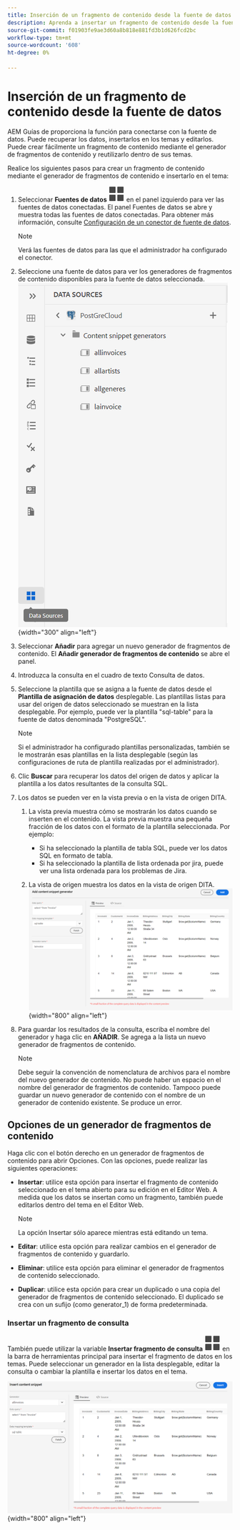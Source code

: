 ```yaml
---
title: Inserción de un fragmento de contenido desde la fuente de datos
description: Aprenda a insertar un fragmento de contenido desde la fuente de datos
source-git-commit: f01903fe9ae3d60a8b818e881fd3b1d626fcd2bc
workflow-type: tm+mt
source-wordcount: '608'
ht-degree: 0%

---
```



# Inserción de un fragmento de contenido desde la fuente de datos

AEM Guías de proporciona la función para conectarse con la fuente de datos. Puede recuperar los datos, insertarlos en los temas y editarlos. Puede crear fácilmente un fragmento de contenido mediante el generador de fragmentos de contenido y reutilizarlo dentro de sus temas.

Realice los siguientes pasos para crear un fragmento de contenido mediante el generador de fragmentos de contenido e insertarlo en el tema:

1. Seleccionar **Fuentes de datos** ![](images/data-source-icon.svg)   en el panel izquierdo para ver las fuentes de datos conectadas. El panel Fuentes de datos se abre y muestra todas las fuentes de datos conectadas. Para obtener más información, consulte [Configuración de un conector de fuente de datos](../cs-install-guide/conf-data-source-connector.md).
   >[!NOTE]
   >
   > Verá las fuentes de datos para las que el administrador ha configurado el conector.

1. Seleccione una fuente de datos para ver los generadores de fragmentos de contenido disponibles para la fuente de datos seleccionada.
   ![](images/code-snippet-generator.png){width="300" align="left"}
1. Seleccionar **Añadir** para agregar un nuevo generador de fragmentos de contenido. El **Añadir generador de fragmentos de contenido** se abre el panel.

1. Introduzca la consulta en el cuadro de texto Consulta de datos.
1. Seleccione la plantilla que se asigna a la fuente de datos desde el **Plantilla de asignación de datos** desplegable.
Las plantillas listas para usar del origen de datos seleccionado se muestran en la lista desplegable. Por ejemplo, puede ver la plantilla &quot;sql-table&quot; para la fuente de datos denominada &quot;PostgreSQL&quot;.

   >[!NOTE]
   >  
   > Si el administrador ha configurado plantillas personalizadas, también se le mostrarán esas plantillas en la lista desplegable (según las configuraciones de ruta de plantilla realizadas por el administrador).
1. Clic **Buscar** para recuperar los datos del origen de datos y aplicar la plantilla a los datos resultantes de la consulta SQL.
1. Los datos se pueden ver en la vista previa o en la vista de origen DITA.

   1. La vista previa muestra cómo se mostrarán los datos cuando se inserten en el contenido. La vista previa muestra una pequeña fracción de los datos con el formato de la plantilla seleccionada.
Por ejemplo:
      * Si ha seleccionado la plantilla de tabla SQL, puede ver los datos SQL en formato de tabla.
      * Si ha seleccionado la plantilla de lista ordenada por jira, puede ver una lista ordenada para los problemas de Jira.

   1. La vista de origen muestra los datos en la vista de origen DITA.
      ![](images/add-content-snippet-generator.png){width="800" align="left"}
1. Para guardar los resultados de la consulta, escriba el nombre del generador y haga clic en **AÑADIR**.   Se agrega a la lista un nuevo generador de fragmentos de contenido.

   >[!NOTE]
   >
   > Debe seguir la convención de nomenclatura de archivos para el nombre del nuevo generador de contenido. No puede haber un espacio en el nombre del generador de fragmentos de contenido. Tampoco puede guardar un nuevo generador de contenido con el nombre de un generador de contenido existente. Se produce un error.

## Opciones de un generador de fragmentos de contenido

Haga clic con el botón derecho en un generador de fragmentos de contenido para abrir Opciones. Con las opciones, puede realizar las siguientes operaciones:
* **Insertar**: utilice esta opción para insertar el fragmento de contenido seleccionado en el tema abierto para su edición en el Editor Web. A medida que los datos se insertan como un fragmento, también puede editarlos dentro del tema en el Editor Web.

  >[!NOTE]
  > 
  > La opción Insertar sólo aparece mientras está editando un tema.

* **Editar**: utilice esta opción para realizar cambios en el generador de fragmentos de contenido y guardarlo.
* **Eliminar**: utilice esta opción para eliminar el generador de fragmentos de contenido seleccionado.
* **Duplicar**: utilice esta opción para crear un duplicado o una copia del generador de fragmentos de contenido seleccionado. El duplicado se crea con un sufijo (como generator_1) de forma predeterminada.

### Insertar un fragmento de consulta

También puede utilizar la variable **Insertar fragmento de consulta** ![](images/data-source-icon.svg)   en la barra de herramientas principal para insertar el fragmento de datos en los temas.  Puede seleccionar un generador en la lista desplegable, editar la consulta o cambiar la plantilla e insertar los datos en el tema.

![](images/insert-content-snippet.png){width="800" align="left"}




